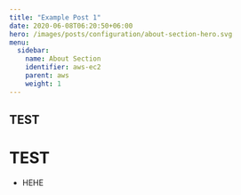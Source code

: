 ```yaml
---
title: "Example Post 1"
date: 2020-06-08T06:20:50+06:00
hero: /images/posts/configuration/about-section-hero.svg
menu:
  sidebar:
    name: About Section
    identifier: aws-ec2
    parent: aws
    weight: 1
---
```


## TEST

# TEST

- HEHE
